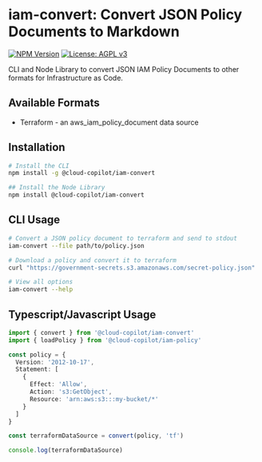 # iam-convert: Convert JSON Policy Documents to Markdown

[![NPM Version](https://img.shields.io/npm/v/@cloud-copilot/iam-convert.svg?logo=nodedotjs)](https://www.npmjs.com/package/@cloud-copilot/iam-convert) [![License: AGPL v3](https://img.shields.io/github/license/cloud-copilot/cli)](LICENSE.txt)

CLI and Node Library to convert JSON IAM Policy Documents to other formats for Infrastructure as Code.

## Available Formats

- Terraform - an aws_iam_policy_document data source

## Installation

```bash
# Install the CLI
npm install -g @cloud-copilot/iam-convert

## Install the Node Library
npm install @cloud-copilot/iam-convert
```

## CLI Usage

```bash
# Convert a JSON policy document to terraform and send to stdout
iam-convert --file path/to/policy.json

# Download a policy and convert it to terraform
curl "https://government-secrets.s3.amazonaws.com/secret-policy.json" | iam-convert > secret-policy.tf

# View all options
iam-convert --help
```

## Typescript/Javascript Usage

```typescript
import { convert } from '@cloud-copilot/iam-convert'
import { loadPolicy } from '@cloud-copilot/iam-policy'

const policy = {
  Version: '2012-10-17',
  Statement: [
    {
      Effect: 'Allow',
      Action: 's3:GetObject',
      Resource: 'arn:aws:s3:::my-bucket/*'
    }
  ]
}

const terraformDataSource = convert(policy, 'tf')

console.log(terraformDataSource)
```
